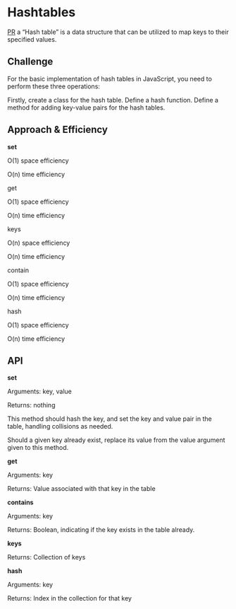 # Hashtables
<!-- Short summary or background information -->
[PR]()
a “Hash table” is a data structure that can be utilized to map keys to their specified values.
## Challenge
<!-- Description of the challenge -->
For the basic implementation of hash tables in JavaScript, you need to perform these three operations:

Firstly, create a class for the hash table.
Define a hash function.
Define a method for adding key-value pairs for the hash tables.

## Approach & Efficiency
<!-- What approach did you take? Why? What is the Big O space/time for this approach? -->
**set**

O(1) space efficiency

O(n) time efficiency

get

O(1) space efficiency

O(n) time efficiency

keys

O(n) space efficiency

O(n) time efficiency

contain

O(1) space efficiency

O(n) time efficiency

hash

O(1) space efficiency

O(n) time efficiency

## API
<!-- Description of each method publicly available in each of your hashtable -->


**set**

Arguments: key, value

Returns: nothing

This method should hash the key, and set the key and value pair in the table, handling collisions 
as needed.

Should a given key already exist, replace its value from the value argument given to this method.

**get**

Arguments: key

Returns: Value associated with that key in the table

**contains**

Arguments: key

Returns: Boolean, indicating if the key exists in the table already.

**keys**

Returns: Collection of keys

**hash**

Arguments: key

Returns: Index in the collection for that key